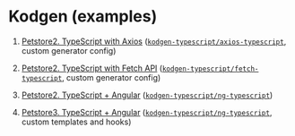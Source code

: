 # Kodgen (examples)

1. [Petstore2. TypeScript with Axios](kodgen-typescript/axios-typescript/petstore2/) ([`kodgen-typescript/axios-typescript`](https://github.com/MacRdy/kodgen-typescript), custom generator config)

1. [Petstore2. TypeScript with Fetch API](kodgen-typescript/fetch-typescript/petstore2/) ([`kodgen-typescript/fetch-typescript`](https://github.com/MacRdy/kodgen-typescript), custom generator config)

1. [Petstore2. TypeScript + Angular](kodgen-typescript/ng-typescript//petstore2/) ([`kodgen-typescript/ng-typescript`](https://github.com/MacRdy/kodgen-typescript))

1. [Petstore3. TypeScript + Angular](kodgen-typescript/ng-typescript//petstore3/) ([`kodgen-typescript/ng-typescript`](https://github.com/MacRdy/kodgen-typescript), custom templates and hooks)
